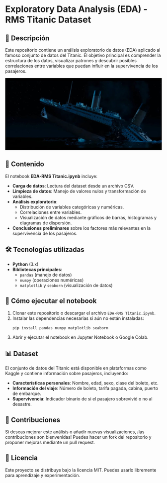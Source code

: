 # Exploratory Data Analysis (EDA) - RMS Titanic Dataset

## 📌 Descripción
Este repositorio contiene un análisis exploratorio de datos (EDA) aplicado al famoso conjunto de datos del Titanic. El objetivo principal es comprender la estructura de los datos, visualizar patrones y descubrir posibles correlaciones entre variables que puedan influir en la supervivencia de los pasajeros.

<p align="center">
  <img src="./Exploratory Data Analysis (EDA) - RMS Titanic Dataset.jpg" alt="Titanic">
</p> 


## 📂 Contenido
El notebook **EDA-RMS Titanic.ipynb** incluye:
- **Carga de datos**: Lectura del dataset desde un archivo CSV.
- **Limpieza de datos**: Manejo de valores nulos y transformación de variables.
- **Análisis exploratorio**:
  - Distribución de variables categóricas y numéricas.
  - Correlaciones entre variables.
  - Visualización de datos mediante gráficos de barras, histogramas y diagramas de dispersión.
- **Conclusiones preliminares** sobre los factores más relevantes en la supervivencia de los pasajeros.

## 🛠 Tecnologías utilizadas
- **Python** (3.x)
- **Bibliotecas principales**:
  - `pandas` (manejo de datos)
  - `numpy` (operaciones numéricas)
  - `matplotlib` y `seaborn` (visualización de datos)

## 🚀 Cómo ejecutar el notebook
1. Clonar este repositorio o descargar el archivo `EDA-RMS Titanic.ipynb`.
2. Instalar las dependencias necesarias si aún no están instaladas:
   ```bash
   pip install pandas numpy matplotlib seaborn
   ```
3. Abrir y ejecutar el notebook en Jupyter Notebook o Google Colab.

## 📊 Dataset
El conjunto de datos del Titanic está disponible en plataformas como Kaggle y contiene información sobre pasajeros, incluyendo:
- **Características personales**: Nombre, edad, sexo, clase del boleto, etc.
- **Información del viaje**: Número de boleto, tarifa pagada, cabina, puerto de embarque.
- **Supervivencia**: Indicador binario de si el pasajero sobrevivió o no al desastre.

## 📌 Contribuciones
Si deseas mejorar este análisis o añadir nuevas visualizaciones, ¡las contribuciones son bienvenidas! Puedes hacer un fork del repositorio y proponer mejoras mediante un pull request.

## 📜 Licencia
Este proyecto se distribuye bajo la licencia MIT. Puedes usarlo libremente para aprendizaje y experimentación.

